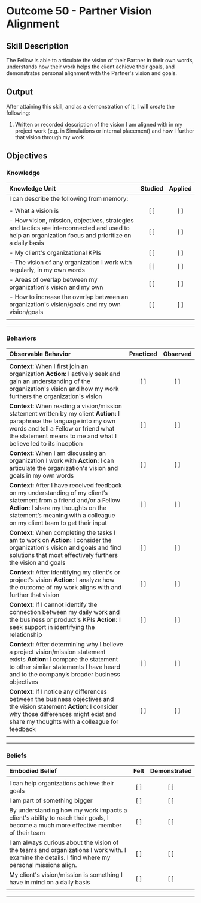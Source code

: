 # Outcome 50 - Partner Vision Alignment

## Skill Description

The Fellow is able to articulate the vision of their Partner in their own words, understands how their work helps the client achieve their goals, and demonstrates personal alignment with the Partner's vision and goals.

## Output

After attaining this skill, and as a demonstration of it, I will create the following:

1. Written or recorded description of the vision I am aligned with in my project work (e.g. in Simulations or internal placement) and how I further that vision through my work

## Objectives

### Knowledge

| Knowledge Unit | Studied | Applied |
|:---|:---:|:---:|
| I can describe the following from memory: | | |
| | | |
| - What a vision is | [ ] | [ ] |
| - How vision, mission, objectives, strategies and tactics are interconnected and used to help an organization focus and prioritize on a daily basis | [ ] | [ ] |
| - My client's organizational KPIs | [ ] | [ ] |
| - The vision of any organization I work with regularly, in my own words | [ ] | [ ] |
| - Areas of overlap between my organization's vision and my own | [ ] | [ ] |
| - How to increase the overlap between an organization's vision/goals and my own vision/goals | [ ] | [ ] |
| | | |

---

### Behaviors

| Observable Behavior | Practiced | Observed |
|:---|:---:|:---:|
| | | |
| **Context:** When I first join an organization **Action:** I actively seek and gain an understanding of the organization's vision and how my work furthers the organization's vision | [ ] | [ ] |
| **Context:** When reading a vision/mission statement written by my client **Action:** I paraphrase the language into my own words and tell a Fellow or friend what the statement means to me and what I believe led to its inception | [ ] | [ ] |
| **Context:** When I am discussing an organization I work with **Action:** I can articulate the organization's vision and goals in my own words | [ ] | [ ] |
| **Context:** After I have received feedback on my understanding of my client’s statement from a friend and/or a Fellow **Action:** I share my thoughts on the statement’s meaning with a colleague on my client team to get their input | [ ] | [ ] |
| **Context:** When completing the tasks I am to work on **Action:** I consider the organization's vision and goals and find solutions that most effectively furthers the vision and goals | [ ] | [ ] |
| **Context:** After identifying my client's or project's vision **Action:** I analyze how the outcome of my work aligns with and further that vision | [ ] | [ ] |
| **Context:** If I cannot identify the connection between my daily work and the business or product's KPIs **Action:** I seek support in identifying the relationship | [ ] | [ ] |
| **Context:** After determining why I believe a project vision/mission statement exists **Action:** I compare the statement to other similar statements I have heard and to the company’s broader business objectives | [ ] | [ ] |
| **Context:** If I notice any differences between the business objectives and the vision statement **Action:** I consider why those differences might exist and share my thoughts with a colleague for feedback | [ ] | [ ] |
| | | |

---

### Beliefs


| Embodied Belief | Felt | Demonstrated |
|:---|:---:|:---:|
| | | |
| I can help organizations achieve their goals | [ ] | [ ] |
| I am part of something bigger | [ ] | [ ] |
| By understanding how my work impacts a client's ability to reach their goals, I become a much more effective member of their team | [ ] | [ ] |
| I am always curious about the vision of the teams and organizations I work with. I examine the details. I find where my personal missions align. | [ ] | [ ] |
| My client's vision/mission is something I have in mind on a daily basis | [ ] | [ ] |
| | | |
---
